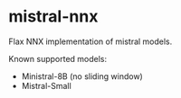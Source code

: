 # mistral-nnx
Flax NNX implementation of mistral models.

Known supported models:
- Ministral-8B (no sliding window)
- Mistral-Small
